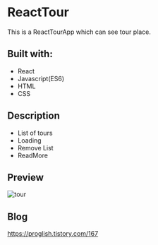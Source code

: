 # ReactTour

This is a ReactTourApp which can see tour place.

## Built with: 
 
- React
- Javascript(ES6)  
- HTML
- CSS      

## Description 

- List of tours
- Loading
- Remove List
- ReadMore 

## Preview 
![tour](https://user-images.githubusercontent.com/65179725/122635075-c2a7d300-d11c-11eb-9413-e49ffee6adca.PNG)
  
## Blog
https://proglish.tistory.com/167

